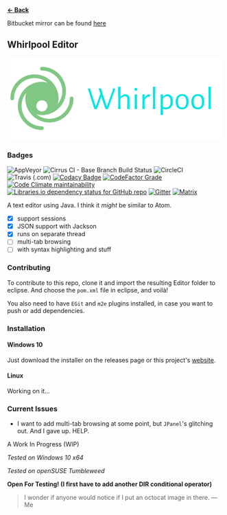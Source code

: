 <b><a href="https://terabytetb.github.io">&#8592; Back</a></b> 

Bitbucket mirror can be found [here](https://bitbucket.org/TerabyteTB/whirlpooleditor/src/main/)

## Whirlpool Editor
![Icon](color_logo_transparent.png)
### Badges
![AppVeyor](https://img.shields.io/appveyor/build/TerabyteTB/Whirlpool?logo=appveyor)
![Cirrus CI - Base Branch Build Status](https://img.shields.io/cirrus/github/TerabyteTB/WhirlpoolEditor?logo=cirrus-ci)
![CircleCI](https://img.shields.io/circleci/build/github/TerabyteTB/WhirlpoolEditor?logo=circleci)
![Travis (.com)](https://img.shields.io/travis/com/TerabyteTB/WhirlpoolEditor?logo=travis)
[![Codacy Badge](https://api.codacy.com/project/badge/Grade/fc5074c387d747898c928bfbc208f69d)](https://app.codacy.com/gh/TerabyteTB/WhirlpoolEditor?utm_source=github.com&utm_medium=referral&utm_content=TerabyteTB/WhirlpoolEditor&utm_campaign=Badge_Grade_Settings)
[![CodeFactor Grade](https://img.shields.io/codefactor/grade/github/TerabyteTB/WhirlpoolEditor/main?logo=codefactor)](https://www.codefactor.io/repository/github/terabytetb/whirlpooleditor)
[![Code Climate maintainability](https://img.shields.io/codeclimate/maintainability/TerabyteTB/WhirlpoolEditor?logo=code-climate)](https://codeclimate.com/github/TerabyteTB/WhirlpoolEditor)
[![Libraries.io dependency status for GitHub repo](https://img.shields.io/librariesio/github/TerabyteTB/WhirlpoolEditor?logo=libraries.io)](https://libraries.io/github/TerabyteTB/WhirlpoolEditor)
[![Gitter](https://img.shields.io/gitter/room/TerabyteTB/WhirlpoolEditor?color=darkgreen&label=chat&logo=gitter)](https://gitter.im/TerabyteTB/EditorChat)
[![Matrix](https://img.shields.io/badge/chat-on_matrix-darkgreen?logo=matrix)](https://matrix.to/#/!JXoGwoJicbebqHSOBc:matrix.org?via=matrix.org)

A text editor using Java. I think it *might* be similar to Atom.

- [x] support sessions
- [x] JSON support with Jackson
- [x] runs on separate thread
- [ ] multi-tab browsing
- [ ] with syntax highlighting and stuff

### Contributing
To contribute to this repo, clone it and import the resulting Editor folder to eclipse. And choose the ```pom.xml``` file in eclipse, and voil&agrave;!

You also need to have `EGit` and `m2e` plugins installed, in case you want to push or add dependencies.

### Installation
#### Windows 10
Just download the installer on the releases page or this project's [website](https://terabytetb.github.io/).

#### Linux
Working on it...

### Current Issues

- I want to add multi-tab browsing at some point, but ```JPanel```'s glitching out. And I gave up. HELP. 

A Work In Progress (WIP)

*Tested on Windows 10 x64*

*Tested on openSUSE Tumbleweed*

**Open For Testing! (I first have to add another DIR conditional operator)**

> I wonder if anyone would notice if I put an octocat image in there.
> &mdash; Me
